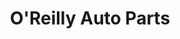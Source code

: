 ---
title: "O'Reilly Auto Parts"
url: /harlingen/oreilly-auto-parts-south-77-sunshine-strip/
shop: car parts
---